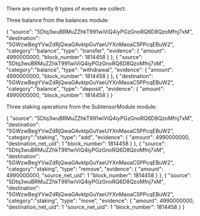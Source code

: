 There are currently 6 types of events we collect: 

Three balance from the balances module:

{
    "source": "5Dtq3wuBRMuZZhkT991wiViQ4iyPGzGnoRQ6D8QzoMfnj7xM",
    "destination": "5GWzwBegYVwZdRjQwaGAvktpGuYaeUYXnMaoaC5PPcqEBuW2",
    "category":"balance",
    "type": "transfer",
    "evidence": {
        "amount": 4990000000,
        "block_number": 1814458
    }
},
{
    "source": "5Dtq3wuBRMuZZhkT991wiViQ4iyPGzGnoRQ6D8QzoMfnj7xM",
    "category":"balance",
    "type": "withdrawal",
    "evidence": {
        "amount": 4990000000,
        "block_number": 1814458
    }
},
{
    "destination": "5GWzwBegYVwZdRjQwaGAvktpGuYaeUYXnMaoaC5PPcqEBuW2",
    "category":"balance",
    "type": "deposit",
    "evidence": {
        "amount": 4990000000,
        "block_number": 1814458
    }
}

Three staking operations from the SubtensorModule module:

{
    "source": "5Dtq3wuBRMuZZhkT991wiViQ4iyPGzGnoRQ6D8QzoMfnj7xM",
    "destination": "5GWzwBegYVwZdRjQwaGAvktpGuYaeUYXnMaoaC5PPcqEBuW2",
    "category":"staking",
    "type": "add",
    "evidence": {
        "amount": 4990000000,
        "destination_net_uid": 1
        "block_number": 1814458
    }
},
{
    "source": "5Dtq3wuBRMuZZhkT991wiViQ4iyPGzGnoRQ6D8QzoMfnj7xM",
    "destination": "5GWzwBegYVwZdRjQwaGAvktpGuYaeUYXnMaoaC5PPcqEBuW2",
    "category":"staking",
    "type": "remove",
    "evidence": {
        "amount": 4990000000,
        "source_net_uid": 1
        "block_number": 1814458
    }
},
{
    "source": "5Dtq3wuBRMuZZhkT991wiViQ4iyPGzGnoRQ6D8QzoMfnj7xM",
    "destination": "5GWzwBegYVwZdRjQwaGAvktpGuYaeUYXnMaoaC5PPcqEBuW2",
    "category":"staking",
    "type": "move",
    "evidence": {
        "amount": 4990000000,
        "destination_net_uid": 1
        "source_net_uid": 1
        "block_number": 1814458
    }
}
